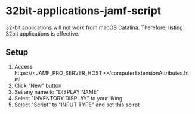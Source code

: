 # 32bit-applications-jamf-script

32-bit applications will not work from macOS Catalina.
Therefore, listing 32bit applications is effective.

## Setup

1. Access https://<JAMF_PRO_SERVER_HOST>>/computerExtensionAttributes.html
2. Click "New" button
3. Set any name to "DISPLAY NAME"
4. Select "INVENTORY DISPLAY" to your liking
5. Select "Script" to "INPUT TYPE" and set [this scirpt](https://github.com/kenchan0130/32bit-applications-jamf-script/blob/master/detect_32bit_applications.py)
